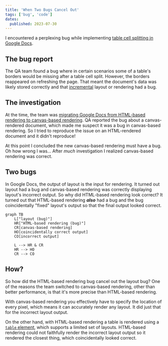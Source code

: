```yaml
---
title: 'When Two Bugs Cancel Out'
tags: ['bug', 'code']
dates:
  published: 2023-07-30
---
```


I encountered a perplexing bug while implementing [table cell splitting in Google Docs](https://workspaceupdates.googleblog.com/2022/10/split-table-cells-in-google-docs.html).

## The bug report

The QA team found a bug where in certain scenarios some of a table's borders would be missing after a table cell split. However, the borders reappeared on refreshing the page. That meant the document's data was likely stored correctly and that [incremental](https://en.wikipedia.org/wiki/Incremental_computing) layout or rendering had a bug.

## The investigation

At the time, the team was [migrating Google Docs from HTML-based rendering to canvas-based rendering](https://workspaceupdates.googleblog.com/2021/05/Google-Docs-Canvas-Based-Rendering-Update.html). QA reported the bug about a canvas-rendered document, which made me suspect it was a bug in canvas-based rendering. So I tried to reproduce the issue on an HTML-rendered document and it didn't reproduce!

At this point I concluded the new canvas-based rendering must have a bug. Oh how wrong I was... After _much_ investigation I realized canvas-based rendering was correct.

## Two bugs

In Google Docs, the output of layout is the input for rendering. It turned out layout had a bug and canvas-based rendering was correctly displaying layout's incorrect output. So why did HTML-based rendering look correct? It turned out that HTML-based rendering **_also_** had a bug and the bug coincidentally "fixed" layout's output so that the final output looked correct.

```mermaid
graph TB
    L["layout (bug)"]
    HR["HTML-based rendering (bug)"]
    CR[canvas-based rendering]
    HO[coincidentally correct output]
    CO[incorrect output]

    L --> HR & CR
    HR --> HO
    CR --> CO
```

## How?

So how did the HTML-based rendering bug cancel out the layout bug? One of the reasons the team switched to canvas-based rendering, other than better performance, is that it's more precise than HTML-based rendering.

With canvas-based rendering you effectively have to specify the location of every pixel, which means it can accurately render any layout. It did just that for the incorrect layout output.

On the other hand, with HTML-based rendering a table is rendered using a [`table` element](https://developer.mozilla.org/en-US/docs/Web/HTML/Element/table), which supports a limited set of layouts. HTML-based rendering could not faithfully render the incorrect layout output so it rendered the closest thing, which coincidentally looked correct.
